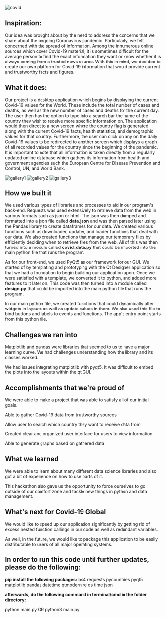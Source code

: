 ![covid](https://user-images.githubusercontent.com/33791954/107155935-5ab0d700-6949-11eb-80a1-9890635d3dee.jpg)
## Inspiration:

Our idea was brought about by the need to address the concerns that we share about the ongoing Coronavirus pandemic. Particularly, we felt concerned with the spread of information. Among the innumerous online sources which cover Covid-19 material, it is sometimes difficult for the average person to find the exact information they want or know whether it is always coming from a trusted news source. With this in mind, we decided to create our own platform for Covid-19 information that would provide current and trustworthy facts and figures.

## What it does:

Our project is a desktop application which begins by displaying the current Covid-19 values for the World. These include the total number of cases and deaths, as well as the new number of cases and deaths for the current day. The user then has the option to type into a search bar the name of the country they wish to receive more specific information on. The application would then direct to a new screen where the country flag is generated along with the current Covid-19 facts, health statistics, and demographic values for that country. Furthermore, the user can click on any on the daily Covid-19 values to be redirected to another screen which displays a graph of all recorded values for the country since the beginning of the pandemic. It is important to note that all information is taken directly from a regularly updated online database which gathers its information from health and government agencies such the European Centre for Disease Prevention and Control, UN, and World Bank.

![gallery1](https://user-images.githubusercontent.com/33791954/107155287-9d70b000-6945-11eb-9fa1-a39f50888760.jpg)
![gallery2](https://user-images.githubusercontent.com/33791954/107155289-9ea1dd00-6945-11eb-9932-6996be54440b.jpg)
![gallery3](https://user-images.githubusercontent.com/33791954/107155290-a06ba080-6945-11eb-895e-7fa4fa3bcb93.jpg)

## How we built it

We used various types of libraries and processes to aid in our program's back-end. Requests was used extensively to retrieve data from the web in various formats such as json or html. The json was then dumped and formatted into a json file called **data.json** and was then parsed later using the Pandas library to create dataframes for our data. We created various functions such as downloader, updater, and loader functions that deal with our data. We also created functions that manage our temporary files by efficiently deciding when to retrieve files from the web. All of this was then turned into a module called **covid_data.py** that could be imported into the main python file that runs the program.

As for our front-end, we used PyQt5 as our framework for our GUI.  We started of by templating and prototyping with the Qt Designer application so that we had a foundation to begin building our application upon. Once we were satisfied with a template, we converted it to python, and added more features to it later on. This code was then turned into a module called **design.py** that could be imported into the main python file that runs the program.

In our main python file, we created functions that could dynamically alter widgets in layouts as well as update values in them. We also used this file to bind buttons and labels to events and functions. The app's entry point starts from this python file.

## Challenges we ran into

Matplotlib and pandas were libraries that seemed to us to have a major learning curve. We had challenges understanding how the library and its classes worked.

We had issues integrating matplotlib with pyqt5. It was difficult to embed the plots into the layouts within the qt GUI.

## Accomplishments that we're proud of

We were able to make a project that was able to satisfy all of our initial goals.

Able to gather Covid-19 data from trustworthy sources

Allow user to search which country they want to receive data from

Created clear and organized user interface for users to view information

Able to generate graphs based on gathered data
 
## What we learned

We were able to learn about many different data science libraries and also got a bit of experience on how to use parts of it. 

This hackathon also gave us the opportunity to force ourselves to go outside of our comfort zone and tackle new things in python and data management. 

## What's next for Covid-19 Global

We would like to speed up our application significantly by getting rid of excess nested function callings in our code as well as redundant variables. 

As well, in the future, we would like to package this application to be easily distributable to users of all major operating systems.

## In order to run this code until further updates, please do the following:

**pip install the following packages:**
bs4
requests
pycountries
pyqt5
matplotlib
pandas
datetime
qtmodern
re
os
time
json

**afterwards, do the following command in terminal/cmd in the folder directory:**

python main.py
OR
python3 main.py

